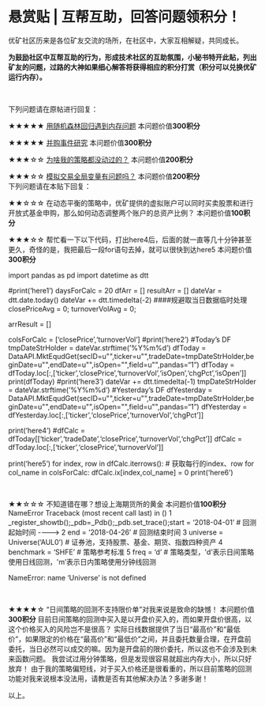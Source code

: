 # 悬赏贴 | 互帮互助，回答问题领积分！

优矿社区历来是各位矿友交流的场所，在社区中，大家互相解疑，共同成长。

**为鼓励社区中互帮互助的行为，形成技术社区的互助氛围，小秘书特开此贴，列出矿友的问题，过路的大神如果细心解答将获得相应的积分打赏（积分可以兑换优矿运行内存）。**


<br/>

下列问题请在原帖进行回复：

★★★★★ [用随机森林回归遇到内存问题](https://uqer.datayes.com/v3/community/share/5aebb803b6fe2b021e16f3bb) 本问题价值**300积分**

★★★★★ [并购事件研究](https://uqer.datayes.com/v3/community/share/5add6113f69a51010db8a93a)  本问题价值**300积分**

★★★☆☆ [为啥我的策略都没动过的？](https://uqer.datayes.com/v3/community/share/5ae6c58ffce927011c5e892b) 本问题价值**200积分**

★★★☆☆ [模拟交易全局变量有问题吗？](https://uqer.datayes.com/v3/community/share/5b0234fa6418080110613a7c) 本问题价值**200积分**
<br/>
下列问题请在本贴下回复：

★★☆☆☆ 在动态平衡的策略中，优矿提供的虚拟账户可以同时买卖股票和进行开放式基金申购，那么如何动态调整两个账户的总资产比例？  本问题价值**100积分**

★★★☆☆ 帮忙看一下以下代码，打出here4后，后面的就一直等几十分钟甚至更久，奇怪的是，我把最后一段for语句去掉，就可以很快到达here5     本问题价值**300积分**

import pandas as pd
import datetime as dtt

#print(‘here1’)
daysForCalc = 20
dfArr = []
resultArr = []
dateVar = dtt.date.today()
dateVar += dtt.timedelta(-2) ####规避取当日数据临时处理
closePriceAvg = 0;
turnoverVolAvg = 0;

arrResult = []

colsForCalc = [‘closePrice’,‘turnoverVol’]
#print(‘here2’)
#Today’s DF
tmpDateStrHolder = dateVar.strftime(’%Y%m%d’)
dfToday = DataAPI.MktEqudGet(secID=u"",ticker=u"",tradeDate=tmpDateStrHolder,beginDate=u"",endDate=u"",isOpen="",field=u"",pandas=“1”)
dfToday = dfToday.loc[:,[‘ticker’,‘closePrice’,‘turnoverVol’,‘isOpen’,‘chgPct’,‘isOpen’]]
print(dfToday)
#print(‘here3’)
dateVar += dtt.timedelta(-1)
tmpDateStrHolder = dateVar.strftime(’%Y%m%d’) #Yesterday’s DF
dfYesterday = DataAPI.MktEqudGet(secID=u"",ticker=u"",tradeDate=tmpDateStrHolder,beginDate=u"",endDate=u"",isOpen="",field=u"",pandas=“1”)
dfYesterday = dfYesterday.loc[:,[‘ticker’,‘closePrice’,‘turnoverVol’,‘chgPct’]]

print(‘here4’)
#dfCalc = dfToday[[‘ticker’,‘tradeDate’,‘closePrice’,‘turnoverVol’,‘chgPct’]]
dfCalc = dfToday.loc[:,[‘ticker’,‘closePrice’,‘turnoverVol’]]

print(‘here5’)
for index, row in dfCalc.iterrows():   # 获取每行的index、row
for col_name in colsForCalc:
dfCalc.ix[index,col_name] = 0
print(‘here6’)

<br/>

★★☆☆☆ 不知道错在哪？想设上海期货所的黄金    本问题价值**100积分**
NameError                                 Traceback (most recent call last)
 in ()
1 _register_showtb();_pdb=_Pdb();_pdb.set_trace();start = ‘2018-04-01’                       # 回测起始时间
----> 2 end = ‘2018-04-26’                         # 回测结束时间
3 universe = Universe(‘AUL0’)        # 证券池，支持股票、基金、期货、指数四种资产
4 benchmark = ‘SHFE’                        # 策略参考标准
5 freq = ‘d’                                 # 策略类型，'d’表示日间策略使用日线回测，'m’表示日内策略使用分钟线回测

NameError: name ‘Universe’ is not defined

<br/>

★★★★☆ “日间策略的回测不支持限价单”对我来说是致命的缺憾！ 本问题价值**300积分**
目前日间策略的回测中买入是以开盘价买入的，而如果开盘价很高，以这个价格买入的风险岂不是很高？
实际日线数据提供了当日“最高价”和“最低价”，如果限定的价格在“最高价”和“最低价”之间，并且委托数量合理，在开盘前委托，当日必然可以成交的嘛。因为是开盘前的限价委托，所以这也不会涉及到未来函数问题。
我尝试过用分钟策略，但是发现很容易就超出内存大小，所以只好放弃！
由于我的策略偏短线，对于买入价格还是很看重的，所以目前策略的回测功能对我来说根本没法用，请教是否有其他解决办法？多谢多谢！

以上。

